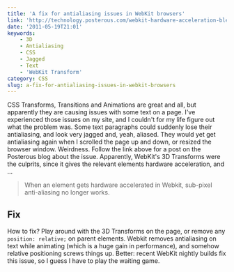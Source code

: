 ```yaml
---
title: 'A fix for antialiasing issues in WebKit browsers'
link: 'http://technology.posterous.com/webkit-hardware-acceleration-bleeding-into-su'
date: '2011-05-19T21:01'
keywords:
    - 3D
    - Antialiasing
    - CSS
    - Jagged
    - Text
    - 'WebKit Transform'
category: CSS
slug: a-fix-for-antialiasing-issues-in-webkit-browsers
---
```


CSS Transforms, Transitions and Animations are great and all, but apparently they are causing issues with some text on a page. I've experienced those issues on my site, and I couldn't for my life figure out what the problem was. Some text paragraphs could suddenly lose their antialiasing, and look very jagged and, yeah, aliased. They would yet get antialiasing again when I scrolled the page up and down, or resized the browser window. Weirdness. Follow the link above for a post on the Posterous blog about the issue. Apparently, WebKit's 3D Transforms were the culprits, since it gives the relevant elements hardware acceleration, and ...

> When an element gets hardware accelerated in Webkit, sub-pixel anti-aliasing no longer works.

## Fix
How to fix? Play around with the 3D Transforms on the page, or remove any `position: relative;` on parent elements. Webkit removes antialiasing on text while animating (which is a huge gain in performance), and somehow relative positioning screws things up. Better: recent WebKit nightly builds fix this issue, so I guess I have to play the waiting game.
